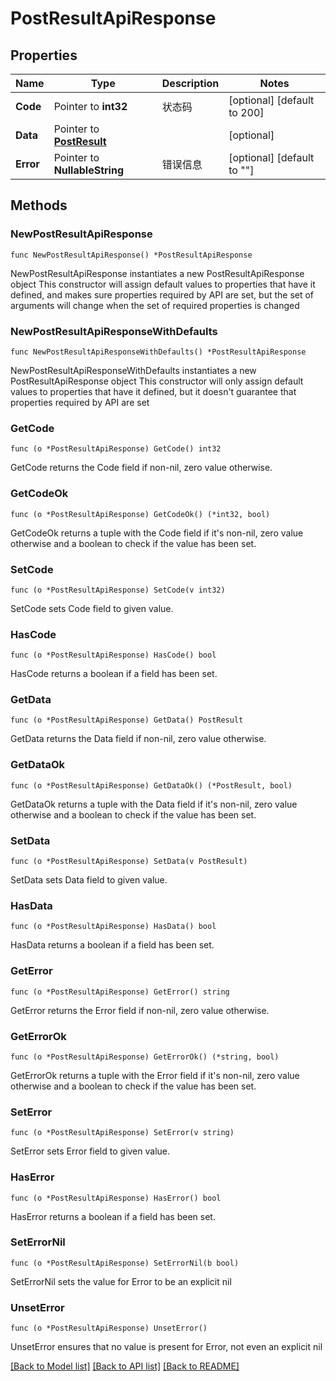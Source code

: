 # PostResultApiResponse

## Properties

Name | Type | Description | Notes
------------ | ------------- | ------------- | -------------
**Code** | Pointer to **int32** | 状态码 | [optional] [default to 200]
**Data** | Pointer to [**PostResult**](PostResult.md) |  | [optional] 
**Error** | Pointer to **NullableString** | 错误信息 | [optional] [default to ""]

## Methods

### NewPostResultApiResponse

`func NewPostResultApiResponse() *PostResultApiResponse`

NewPostResultApiResponse instantiates a new PostResultApiResponse object
This constructor will assign default values to properties that have it defined,
and makes sure properties required by API are set, but the set of arguments
will change when the set of required properties is changed

### NewPostResultApiResponseWithDefaults

`func NewPostResultApiResponseWithDefaults() *PostResultApiResponse`

NewPostResultApiResponseWithDefaults instantiates a new PostResultApiResponse object
This constructor will only assign default values to properties that have it defined,
but it doesn't guarantee that properties required by API are set

### GetCode

`func (o *PostResultApiResponse) GetCode() int32`

GetCode returns the Code field if non-nil, zero value otherwise.

### GetCodeOk

`func (o *PostResultApiResponse) GetCodeOk() (*int32, bool)`

GetCodeOk returns a tuple with the Code field if it's non-nil, zero value otherwise
and a boolean to check if the value has been set.

### SetCode

`func (o *PostResultApiResponse) SetCode(v int32)`

SetCode sets Code field to given value.

### HasCode

`func (o *PostResultApiResponse) HasCode() bool`

HasCode returns a boolean if a field has been set.

### GetData

`func (o *PostResultApiResponse) GetData() PostResult`

GetData returns the Data field if non-nil, zero value otherwise.

### GetDataOk

`func (o *PostResultApiResponse) GetDataOk() (*PostResult, bool)`

GetDataOk returns a tuple with the Data field if it's non-nil, zero value otherwise
and a boolean to check if the value has been set.

### SetData

`func (o *PostResultApiResponse) SetData(v PostResult)`

SetData sets Data field to given value.

### HasData

`func (o *PostResultApiResponse) HasData() bool`

HasData returns a boolean if a field has been set.

### GetError

`func (o *PostResultApiResponse) GetError() string`

GetError returns the Error field if non-nil, zero value otherwise.

### GetErrorOk

`func (o *PostResultApiResponse) GetErrorOk() (*string, bool)`

GetErrorOk returns a tuple with the Error field if it's non-nil, zero value otherwise
and a boolean to check if the value has been set.

### SetError

`func (o *PostResultApiResponse) SetError(v string)`

SetError sets Error field to given value.

### HasError

`func (o *PostResultApiResponse) HasError() bool`

HasError returns a boolean if a field has been set.

### SetErrorNil

`func (o *PostResultApiResponse) SetErrorNil(b bool)`

 SetErrorNil sets the value for Error to be an explicit nil

### UnsetError
`func (o *PostResultApiResponse) UnsetError()`

UnsetError ensures that no value is present for Error, not even an explicit nil

[[Back to Model list]](../README.md#documentation-for-models) [[Back to API list]](../README.md#documentation-for-api-endpoints) [[Back to README]](../README.md)


